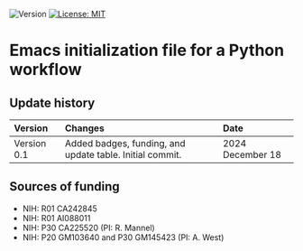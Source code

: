 ![Version](https://img.shields.io/static/v1?label=python-workflow-init-el&message=0.0&color=brightcolor)
[![License: MIT](https://img.shields.io/badge/License-MIT-blue.svg)](https://opensource.org/licenses/MIT)


# Emacs initialization file for a Python workflow


## Update history

|Version      | Changes                                                                                                                                                                         | Date                 |
|:-----------|:------------------------------------------------------------------------------------------------------------------------------------------|:--------------------|
| Version 0.1 |   Added badges, funding, and update table.  Initial commit.                                                                                                                | 2024 December 18  |

## Sources of funding

- NIH: R01 CA242845
- NIH: R01 AI088011
- NIH: P30 CA225520 (PI: R. Mannel)
- NIH: P20 GM103640 and P30 GM145423 (PI: A. West)
